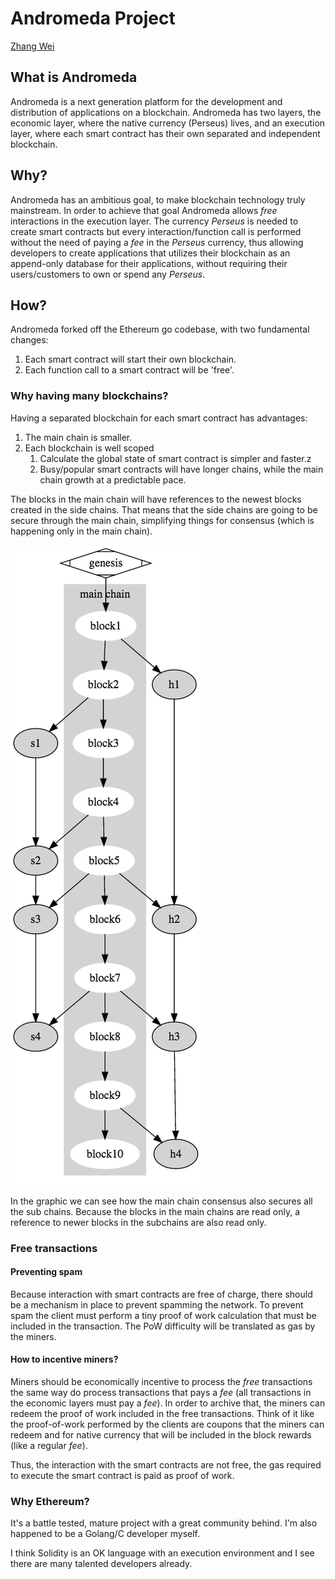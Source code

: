 Andromeda Project
================

[Zhang Wei](mailto:iam_zhang_wei@protonmail.com)

## What is Andromeda

Andromeda is a next generation platform for the development and distribution of applications on a blockchain. Andromeda has two layers, the economic layer, where the native currency (Perseus) lives, and an execution layer, where each smart contract has their own separated and independent blockchain.

## Why?

Andromeda has an ambitious goal, to make blockchain technology truly mainstream. In order to achieve that goal Andromeda allows _free_ interactions in the execution layer. The currency _Perseus_ is needed to create smart contracts but every interaction/function call is performed without the need of paying a _fee_ in the _Perseus_ currency, thus allowing developers to create applications that utilizes their blockchain as an append-only database for their applications, without requiring their users/customers to own or spend any _Perseus_.

## How?

Andromeda forked off the Ethereum go codebase, with two fundamental changes:

1. Each smart contract will start their own blockchain.
2. Each function call to a smart contract will be 'free'.

### Why having many blockchains?

Having a separated blockchain for each smart contract has advantages:

1. The main chain is smaller.
2. Each blockchain is well scoped
    1. Calculate the global state of smart contract is simpler and faster.z
    2. Busy/popular smart contracts will have longer chains, while the main chain growth at a predictable pace.

The blocks in the main chain will have references to the newest blocks created in the side chains. That means that the side chains are going to be secure through the main chain, simplifying things for consensus (which is happening only in the main chain).

![Blockchains](https://github.com/iam-zhang-wei/whitepaper/raw/master/graph-chains.png)

In the graphic we can see how the main chain consensus also secures all the sub chains. Because the blocks in the main chains are read only, a reference to newer blocks in the subchains are also read only.

### Free transactions

#### Preventing spam

Because interaction with smart contracts are free of charge, there should be a mechanism in place to prevent spamming the network. To prevent spam the client must perform a tiny proof of work calculation that must be included in the transaction. The PoW difficulty will be translated as gas by the miners.

#### How to incentive miners?

Miners should be economically incentive to process the _free_ transactions the same way do process transactions that pays a _fee_ (all transactions in the economic layers must pay a _fee_). In order to archive that, the miners can redeem the proof of work included in the free transactions. Think of it like the proof-of-work performed by the clients are coupons that the miners can redeem and for native currency that will be included in the block rewards (like a regular *fee*).

Thus, the interaction with the smart contracts are not free, the gas required to execute the smart contract is paid as proof of work.

### Why Ethereum?

It's a battle tested, mature project with a great community behind. I'm also happened to be a Golang/C developer myself.

I think Solidity is an OK language with an execution environment and I see there are many talented developers already.
